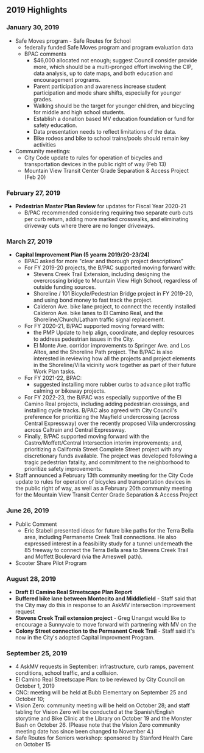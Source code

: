 ## 2019 Highlights

### January 30, 2019
- Safe Moves program - Safe Routes for School
   - federally funded Safe Moves program and program evaluation data
   - BPAC comments 
      - $46,000 allocated not enough; suggest Council consider provide more, which should be a multi-pronged effort involving the CIP, data analysis, up to date maps, and both education and encouragement programs. 
      - Parent participation and awareness increase student participation and mode share shifts, especially for younger grades.
      - Walking should be the target for younger children, and bicycling for middle and high school students. 
      - Establish a donation based MV education foundation or fund for safety education. 
      - Data presentation needs to reflect limitations of the data. 
      - Bike rodeos and bike to school trains/pools should remain key activities
- Community meetings: 
   - City Code update to rules for operation of bicycles and transportation devices in the public right of way (Feb 13)
   - Mountain View Transit Center Grade Separation & Access Project (Feb 20)

### February 27, 2019
- **Pedestrian Master Plan Review** for updates for Fiscal Year 2020-21
   - B/PAC recommended considering requiring two separate curb cuts per curb return, adding more marked crosswalks, and eliminating driveway cuts where there are no longer
driveways.

### March 27, 2019
- **Capital Improvement Plan (5 yearm 2019/20-23/24)**
   - BPAC asked for more "clear and thorough project descriptions"
   - For FY 2019-20 projects, the B/PAC supported moving forward with:
      - Stevens Creek Trail Extension, including designing the overcrossing bridge to Mountain View High School, regardless of outside funding sources. 
      - Shoreline / 101 Bicycle/Pedestrian Bridge project in FY 2019-20, and using bond money to fast track the project. 
      - Calderon Ave. bike lane project, to connect the recently installed Calderon Ave. bike lanes to El Camino Real, and the Shoreline/Church/Latham traffic signal replacement. 
   - For FY 2020-21, B/PAC supported moving forward with:
      - the PMP Update to help align, coordinate, and deploy resources to address pedestrian issues in the City. 
      - El Monte Ave. corridor improvements to Springer Ave. and Los Altos, and the Shoreline Path project.
The B/PAC is also interested in reviewing how all the projects and project elements in the
Shoreline/Villa vicinity work together as part of their future Work Plan tasks.
   - For FY 2021-22, BPAC: 
      - suggested installing more rubber curbs to advance pilot traffic calming or bikeway projects.
   - For FY 2022-23, the B/PAC was especially supportive of the El Camino Real projects, including adding pedestrian crossings, and installing cycle tracks. B/PAC also agreed with City Council's preference for prioritizing the Mayfield undercrossing (across Central Expressway) over the recently proposed Villa undercrossing across Caltrain and Central
Expressway.
   - Finally, B/PAC supported moving forward with the Castro/Moffett/Central Intersection interim improvements; and, prioritizing a California Street Complete Street project with any discretionary funds available. The project was developed following a tragic pedestrian fatality, and commitment to the neighborhood to prioritize safety improvements. 
- Staff announced a February 13th community meeting for the City Code update to rules for operation of bicycles and transportation devices in the public right of way, as well as a February 20th community meeting for the Mountain View Transit Center Grade Separation & Access Project

### June 26, 2019
- Public Comment
   - Eric Stabell presented ideas for future bike paths for the Terra Bella area, including Permanente Creek Trail connections. He also expressed interest in a feasibility study for a tunnel underneath the 85 freeway to connect the Terra Bella area to Stevens Creek Trail and Moffett Boulevard (via the Ameswell path).
- Scooter Share Pilot Program

### August 28, 2019
- **Draft El Camino Real Streetscape Plan Report**
- **Buffered bike lane between Montecito and Middlefield** - Staff said that the City may do this in response to an AskMV intersection improvement request
- **Stevens Creek Trail extension project** - Greg Unangst would like to encourage a Sunnyvale to move forward with partnering with MV on the 
- **Colony Street connection to the Permanent Creek Trail** - Staff said it's now in the City's adopted Capital Improvment Program.

### September 25, 2019
- 4 AskMV requests in September: infrastructure, curb ramps, pavement conditions, school traffic, and a collision.
- El Camino Real Streetscape Plan: to be reviewed by City Council on October 1, 2019
- CNC: meeting will be held at Bubb Elementary on September 25 and October 10; 
- Vision Zero: community meeting will be held on October 28; and staff tabling for Vision Zero will be conducted at the Spanish/English storytime and Bike Clinic at the Library on October 19 and the Monster Bash on October 26. (Please note that the Vision Zero community meeting date has since been changed to November 4.)
- Safe Routes for Seniors workshop: sponsored by Stanford Health Care on October 15 
